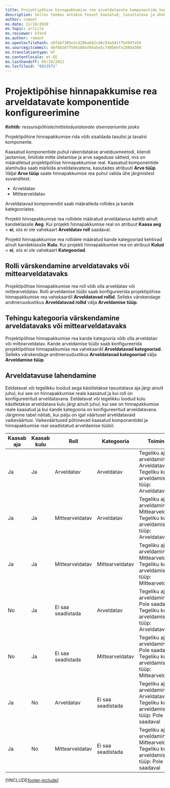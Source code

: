 ```yaml
---
title: Projektipõhise hinnapakkumise rea arveldatavate komponentide konfigureerimine
description: Selles teemas antakse teavet kaasatud, tasustatava ja ühekordselt nõutavate komponentide kohta projektipõhise hinnapakkumise ridade puhul.
author: rumant
ms.date: 11/18/2020
ms.topic: article
ms.reviewer: kfend
ms.author: rumant
ms.openlocfilehash: a9febf305e3cd29bab42cd6c83a941f7b494fa56
ms.sourcegitcommit: 40f68387f594180af64a5e5c748b6efa188bd300
ms.translationtype: HT
ms.contentlocale: et-EE
ms.lasthandoff: 05/10/2021
ms.locfileid: "6013571"
---
```

# <a name="configure-the-chargeable-components-of-a-project-based-quote-line"></a>Projektipõhise hinnapakkumise rea arveldatavate komponentide konfigureerimine

_**Kehtib:** ressursipõhiste/mitteladustatavate stsenaariumite jaoks_

Projektipõhine hinnapakkumise rida võib sisaldada tasulisi ja tavalisi komponente.

Kaasatud komponentide puhul rakendatakse arveldusmeetodi, kliendi jaotamise, limiitide mitte ületamise ja arve sageduse sätteid, mis on määratletud projektipõhise hinnapakkumise real.
Kaasatud komponentide alamhulka saab märkida arveldatavatena, kasutades atribuuti **Arve tüüp**. Väljal **Arve tüüp** saate hinnapakkumise rea puhul valida ühe järgmistest suvanditest.

   - Arveldatav
   - Mittearveldatav

Arveldatavad komponendid saab määratleda rollides ja kande kategooriates.

Projekti hinnapakkumise rea rollidele määratud arveldatavus kehtib ainult kandeklassile **Aeg**. Kui projekti hinnapakkumise real on atribuut **Kaasa aeg** = **ei**, siis ei ole vahekaart **Arveldatav roll** saadaval.

Projekti hinnapakkumise rea rollidele määratud kande kategooriad kehtivad ainult kandeklassile **Kulu**. Kui projekti hinnapakkumise rea on atribuut **Kulud** = **ei**, siis ei ole vahekaart **Kategooriad**.

## <a name="update-a-role-to-be-chargeable-or-non-chargeable"></a>Rolli värskendamine arveldatavaks või mittearveldatavaks
Projektipõhise hinnapakkumise rea roll võib olla arveldatav või mittearveldatav. Rolli arveldamise tüübi saab konfigureerida projektipõhise hinnapakkumise rea vahekaardil **Arveldatavad rollid**. Selleks värskendage andmeruudustikus **Arveldatavad rollid** välja **Arveldamise tüüp**. 

## <a name="update-a-transaction-category-to-be-chargeable-or-non-chargeable"></a>Tehingu kategooria värskendamine arveldatavaks või mittearveldatavaks
Projektipõhise hinnapakkumise rea kande kategooria võib olla arveldatav või mittearveldatav. Kande arveldamise tüübi saab konfigureerida projektipõhise hinnapakkumise rea vahekaardil **Arveldatavad kategooriad**. Selleks värskendage andmeruudustikus **Arveldatavad kategooriad** välja **Arveldamise tüüp**. 

## <a name="resolve-chargeability"></a>Arveldatavuse lahendamine

Eeldatavat või tegelikku loodud aega käsitletakse tasustatava aja järgi ainult juhul, kui see on hinnapakkumise reale kaasatud ja kui roll on konfigureeritud arveldatavana.
Eeldatavat või tegelikku loodud kulu käsitletakse arveldatava kulu järgi ainult juhul, kui see on hinnapakkumise reale kaasatud ja kui kande kategooria on konfigureeritud arveldatavana. Järgmine tabel näitab, kui palju on igal väärtusel arveldatavaid vaikeväärtusi. Vaikeväärtused põhinevad kaasatud komponentidel ja hinnapakkumise real seadistatud arveldamise tüübil.

| Kaasab aja | Kaasab kulu | Roll | Kategooria | Toiming |
| --- | --- | --- | --- | --- |
| Ja | Ja | Arveldatav | Arveldatav | Tegeliku aja arveldamine: Arveldatav </br>Tegeliku kulu arveldamise tüüp: Arveldatav |
| Ja | Ja | Mittearveldatav | Arveldatav | Tegeliku aja arveldamine: Mittearveldatav </br>Tegeliku kulu arveldamise tüüp: Arveldatav |
| Ja | Ja | Mittearveldatav | Mittearveldatav | Tegeliku aja arveldamine: Mittearveldatav </br>Tegeliku kulu arveldamise tüüp: Mittearveldatav |
| No | Ja | Ei saa seadistada | Arveldatav | Tegeliku aja arveldamine: Pole saadaval </br>Tegeliku kulu arveldamise tüüp: Arveldatav |
| No | Ja | Ei saa seadistada | Mittearveldatav | Tegeliku aja arveldamine: Pole saadaval </br>Tegeliku kulu arveldamise tüüp: Mittearveldatav |
| Ja | No | Arveldatav | Ei saa seadistada | Tegeliku aja arveldamine: Arveldatav </br>Tegeliku kulu arveldamise tüüp: Pole saadaval |
| Ja | No | Mittearveldatav | Ei saa seadistada | Tegeliku aja arveldamine: Mittearveldatav </br> Tegeliku kulu arveldamise tüüp: Pole saadaval |


[!INCLUDE[footer-include](../includes/footer-banner.md)]